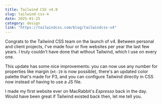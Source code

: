 ```yaml
---
title: Tailwind CSS v4.0
slug: tailwind-css-4
date: 2025-01-25
category: design
link: "https://tailwindcss.com/blog/tailwindcss-v4"
---
```


Congrats to the Tailwind CSS team on the launch of v4. Between personal and client projects, I've made four or five websites per year the last few years. I truly couldn't have done that without Tailwind, which I use on every one.

This update has some nice improvements: you can now use any number for properties like margin (`mt-19` is now possible), there's an updated color palette that's made for P3, and you can configure Tailwind directly in CSS now instead of having to use a JS file.

I made my first website ever on MacRabbit's *Espresso* back in the day. Would have been great if Tailwind existed back then, let me tell you.